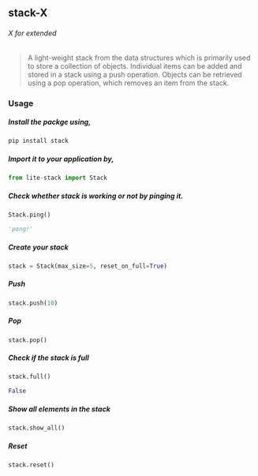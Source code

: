 ## stack-X
###### X for extended
> A light-weight stack from the data structures which is primarily used to store a collection of objects. Individual items can be added and stored in a stack using a push operation. Objects can be retrieved using a pop operation, which removes an item from the stack.

### Usage

##### Install the packge using,
```python
pip install stack
```


##### Import it to your application by,
```python
from lite-stack import Stack
```


##### Check whether stack is working or not by pinging it.
```python
Stack.ping()
```
```python
'pong!'
```

##### Create your stack
```python
stack = Stack(max_size=5, reset_on_full=True)
```

##### Push
```python
stack.push(10)
```

##### Pop
```python
stack.pop()
```

##### Check if the stack is full
```python
stack.full()
```
```python
False
```

##### Show all elements in the stack
```python
stack.show_all()
```
##### Reset
```python
stack.reset()
```

